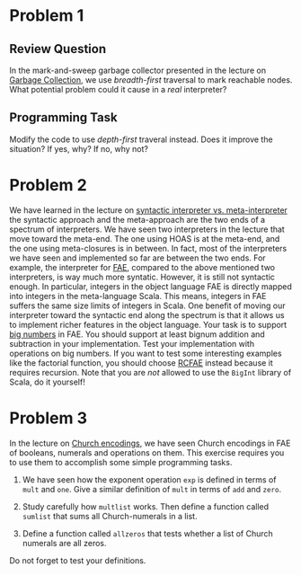 # Problem 1

## Review Question

In the mark-and-sweep garbage collector presented in the lecture on [Garbage
Collection](../../lecturenotes/10-gc.scala), we use _breadth-first_ traversal
to mark reachable nodes.  What potential problem could it cause in a _real_
interpreter?

## Programming Task

Modify the code to use _depth-first_ traveral instead.  Does it improve the
situation?  If yes, why?  If no, why not?

# Problem 2

We have learned in the lecture on [syntactic interpreter vs.
meta-interpreter](../../lecturenotes/11-syntacticvsmeta.scala) the syntactic
approach and the meta-approach are the two ends of a spectrum of interpreters.
We have seen two interpreters in the lecture that move toward the meta-end. The
one using HOAS is at the meta-end, and the one using meta-closures is in
between.  In fact, most of the interpreters we have seen and implemented so far
are between the two ends.  For example, the interpreter for
[FAE](../../lecturenotes/05-fae.scala), compared to the above mentioned two
interpreters, is way much more syntatic.  However, it is still not syntactic
enough.  In particular, integers in the object language FAE is directly mapped
into integers in the meta-language Scala.  This means, integers in FAE suffers
the same size limits of integers in Scala.  One benefit of moving our
interpreter toward the syntactic end along the spectrum is that it allows us to
implement richer features in the object language.  Your task is to support [big
numbers](https://en.wikipedia.org/wiki/Arbitrary-precision_arithmetic) in FAE.
You should support at least bignum addition and subtraction in your
implementation.  Test your implementation with operations on big numbers.  If
you want to test some interesting examples like the factorial function, you
should choose [RCFAE](../../lecturenotes/08-rcfae.scala) instead because it
requires recursion.  Note that you are _not_ allowed to use the `BigInt`
library of Scala, do it yourself!

# Problem 3

In the lecture on [Church
encodings](../lecturenotes/12-churchencoding.scala), we have seen Church
encodings in FAE of booleans, numerals and operations on them.  This exercise
requires you to use them to accomplish some simple programming tasks.

1. We have seen how the exponent operation `exp` is defined in terms of `mult`
   and `one`.  Give a similar definition of `mult` in terms of `add` and
   `zero`.

2. Study carefully how `multlist` works.  Then define a function called
   `sumlist` that sums all Church-numerals in a list.

3. Define a function called `allzeros` that tests whether a list of Church
   numerals are all zeros.

Do not forget to test your definitions.

